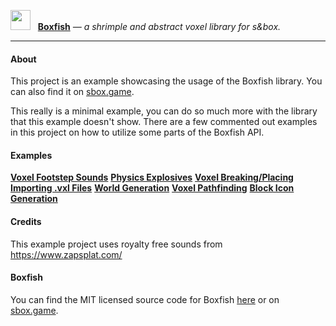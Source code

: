 <img src="https://cdn.sbox.game/org/fish/boxfish/thumb/01da0f75-c998-4387-844c-631db5f4b5dc.png" width="32" height="32" />&nbsp;&nbsp;&nbsp;[**Boxfish**](https://sbox.game/fish/boxfish) _— a shrimple and abstract voxel library for s&box._

---

#### About

This project is an example showcasing the usage of the Boxfish library.
You can also find it on [sbox.game](https://sbox.game/fish/boxfish-example).

This really is a minimal example, you can do so much more with the library that this example doesn't show.
There are a few commented out examples in this project on how to utilize some parts of the Boxfish API.

#### Examples

**[Voxel Footstep Sounds](https://github.com/Small-Fish-Dev/boxfish-example/blob/main/code/Player/Player.cs#L40)**
**[Physics Explosives](https://github.com/Small-Fish-Dev/boxfish-example/blob/main/code/Explosive/Explosive.cs)**
**[Voxel Breaking/Placing](https://github.com/Small-Fish-Dev/boxfish-example/blob/main/code/Player/Player.Interactions.cs)**
**[Importing .vxl Files](https://github.com/Small-Fish-Dev/boxfish-example/blob/main/code/World/ImporterExample.cs)**
**[World Generation](https://github.com/Small-Fish-Dev/boxfish-example/blob/main/code/World/WorldGenerator.cs)**
**[Voxel Pathfinding](https://github.com/Small-Fish-Dev/boxfish-example/blob/main/code/NPC/NPC.cs#L321)**
**[Block Icon Generation](https://github.com/Small-Fish-Dev/boxfish-example/blob/main/code/UI/Utility/VoxelIcon.cs)**

#### Credits

This example project uses royalty free sounds from https://www.zapsplat.com/

#### Boxfish

You can find the MIT licensed source code for Boxfish [here](https://github.com/Small-Fish-Dev/boxfish/tree/main) or on [sbox.game](https://sbox.game/fish/boxfish).
